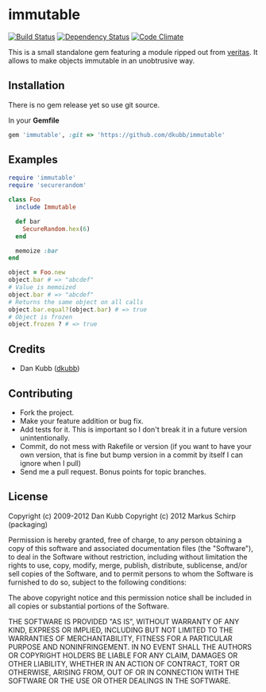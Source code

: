 immutable
=========

[![Build Status](https://secure.travis-ci.org/dkubb/immutable.png?branch=master)](http://travis-ci.org/dkubb/veritas-elastisearch-adapter)
[![Dependency Status](https://gemnasium.com/dkubb/immutable.png)](https://gemnasium.com/dkubb/immutable)
[![Code Climate](https://codeclimate.com/badge.png)](https://codeclimate.com/github/dkubb/immutable)

This is a small standalone gem featuring a module ripped out from [veritas](https://github.com/dkubb/veritas).
It allows to make objects immutable in an unobtrusive way.

Installation
------------

There is no gem release yet so use git source.

In your **Gemfile**

``` ruby
gem 'immutable', :git => 'https://github.com/dkubb/immutable'
```

Examples
--------

``` ruby
require 'immutable'
require 'securerandom'

class Foo
  include Immutable

  def bar
    SecureRandom.hex(6)
  end

  memoize :bar
end

object = Foo.new
object.bar # => "abcdef"
# Value is memoized
object.bar # => "abcdef"
# Returns the same object on all calls
object.bar.equal?(object.bar) # => true
# Object is frozen
object.frozen ? # => true
```

Credits
-------

* Dan Kubb ([dkubb](https://github.com/dkubb))

Contributing
-------------

* Fork the project.
* Make your feature addition or bug fix.
* Add tests for it. This is important so I don't break it in a
  future version unintentionally.
* Commit, do not mess with Rakefile or version
  (if you want to have your own version, that is fine but bump version in a commit by itself I can ignore when I pull)
* Send me a pull request. Bonus points for topic branches.

License
-------

Copyright (c) 2009-2012 Dan Kubb
Copyright (c) 2012 Markus Schirp (packaging)

Permission is hereby granted, free of charge, to any person obtaining
a copy of this software and associated documentation files (the
"Software"), to deal in the Software without restriction, including
without limitation the rights to use, copy, modify, merge, publish,
distribute, sublicense, and/or sell copies of the Software, and to
permit persons to whom the Software is furnished to do so, subject to
the following conditions:

The above copyright notice and this permission notice shall be
included in all copies or substantial portions of the Software.

THE SOFTWARE IS PROVIDED "AS IS", WITHOUT WARRANTY OF ANY KIND,
EXPRESS OR IMPLIED, INCLUDING BUT NOT LIMITED TO THE WARRANTIES OF
MERCHANTABILITY, FITNESS FOR A PARTICULAR PURPOSE AND
NONINFRINGEMENT. IN NO EVENT SHALL THE AUTHORS OR COPYRIGHT HOLDERS BE
LIABLE FOR ANY CLAIM, DAMAGES OR OTHER LIABILITY, WHETHER IN AN ACTION
OF CONTRACT, TORT OR OTHERWISE, ARISING FROM, OUT OF OR IN CONNECTION
WITH THE SOFTWARE OR THE USE OR OTHER DEALINGS IN THE SOFTWARE.
